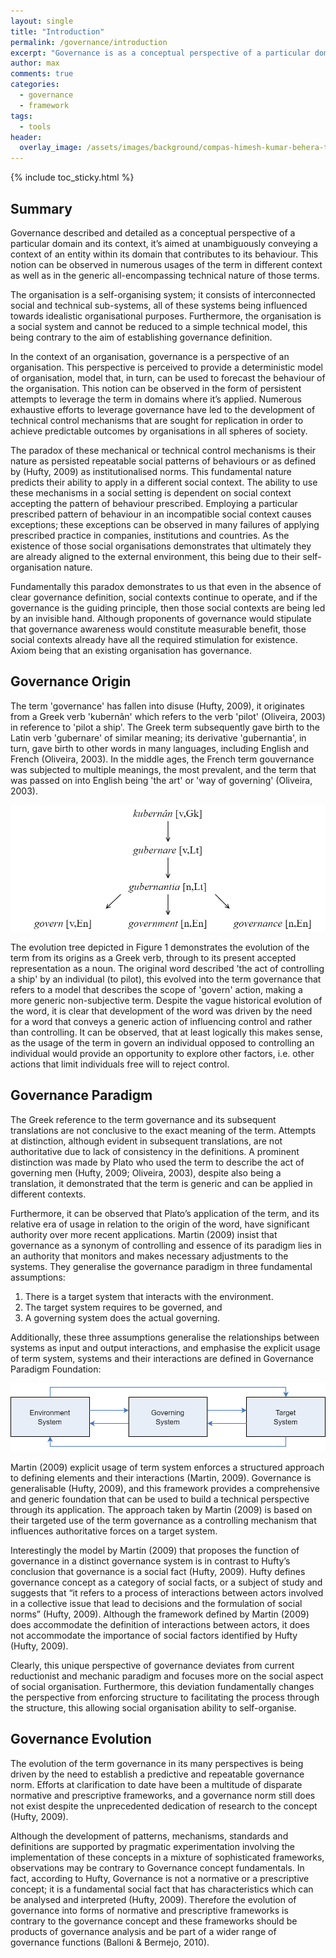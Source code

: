 ```yaml
---
layout: single
title: "Introduction"
permalink: /governance/introduction
excerpt: "Governance is as a conceptual perspective of a particular domain and its context."
author: max
comments: true
categories:
  - governance
  - framework
tags:
  - tools
header:
  overlay_image: /assets/images/background/compas-himesh-kumar-behera-t11oyf1K8kA-unsplash.jpg
---
```


<style>
.page__hero--overlay p, .page__hero--overlay h1{
    background-color: rgba(240, 87, 66, 0.8);
    max-width: fit-content !important;
    border-radius: 25px;
    padding: 10px;
}
</style>

{% include toc_sticky.html %}

## Summary

Governance described and detailed as a conceptual perspective of a particular domain and its context, it’s aimed at unambiguously conveying a context of an entity within its domain that contributes to its behaviour. This notion can be observed in numerous usages of the term in different context as well as in the generic all-encompassing technical nature of those terms.

The organisation is a self-organising system; it consists of interconnected social and technical sub-systems, all of these systems being influenced towards idealistic organisational purposes. Furthermore, the organisation is a social system and cannot be reduced to a simple technical model, this being contrary to the aim of establishing governance definition.

In the context of an organisation, governance is a perspective of an organisation. This perspective is perceived to provide a deterministic model of organisation, model that, in turn, can be used to forecast the behaviour of the organisation. This notion can be observed in the form of persistent attempts to leverage the term in domains where it’s applied.  Numerous exhaustive efforts to leverage governance have led to the development of technical control mechanisms that are sought for replication in order to achieve predictable outcomes by organisations in all spheres of society.

The paradox of these mechanical or technical control mechanisms is their nature as persisted repeatable social patterns of behaviours or as defined by (Hufty, 2009) as institutionalised norms. This fundamental nature predicts their ability to apply in a different social context. The ability to use these mechanisms in a social setting is dependent on social context accepting the pattern of behaviour prescribed. Employing a particular prescribed pattern of behaviour in an incompatible social context causes exceptions; these exceptions can be observed in many failures of applying prescribed practice in companies, institutions and countries. As the existence of those social organisations demonstrates that ultimately they are already aligned to the external environment, this being due to their self-organisation nature.

Fundamentally this paradox demonstrates to us that even in the absence of clear governance definition, social contexts continue to operate, and if the governance is the guiding principle, then those social contexts are being led by an invisible hand. Although proponents of governance would stipulate that governance awareness would constitute measurable benefit, those social contexts already have all the required stimulation for existence. Axiom being that an existing organisation has governance.

## Governance Origin

The term 'governance' has fallen into disuse (Hufty, 2009), it originates from a Greek verb 'kubernân' which refers to the verb 'pilot' (Oliveira, 2003) in reference to 'pilot a ship'. The Greek term subsequently gave birth to the Latin verb 'gubernare' of similar meaning; its derivative 'gubernantia', in turn, gave birth to other words in many languages, including English and French (Oliveira, 2003). In the middle ages, the French term gouvernance was subjected to multiple meanings, the most prevalent, and the term that was passed on into English being 'the art' or 'way of governing' (Oliveira, 2003).

![word-governance-origin](/assets/governance/word-governance-origin.png "Governance Origin")

The evolution tree depicted in Figure 1 demonstrates the evolution of the term from its origins as a Greek verb, through to its present accepted representation as a noun. The original word described 'the act of controlling a ship' by an individual (to pilot), this evolved into the term governance that refers to a model that describes the scope of 'govern' action, making a more generic non-subjective term. Despite the vague historical evolution of the word, it is clear that development of the word was driven by the need for a word that conveys a generic action of influencing control and rather than controlling. It can be observed, that at least logically this makes sense, as the usage of the term in govern an individual opposed to controlling an individual would provide an opportunity to explore other factors, i.e. other actions that limit individuals free will to reject control.

## Governance Paradigm

The Greek reference to the term governance and its subsequent translations are not conclusive to the exact meaning of the term. Attempts at distinction, although evident in subsequent translations, are not authoritative due to lack of consistency in the definitions. A prominent distinction was made by Plato who used the term to describe the act of governing men (Hufty, 2009; Oliveira, 2003), despite also being a translation, it demonstrated that the term is generic and can be applied in different contexts. 

Furthermore, it can be observed that Plato’s application of the term, and its relative era of usage in relation to the origin of the word, have significant authority over more recent applications. Martin (2009) insist that governance as a synonym of controlling and essence of its paradigm lies in an authority that monitors and makes necessary adjustments to the systems. They generalise the governance paradigm in three fundamental assumptions:

1. There is a target system that interacts with the environment.
2. The target system requires to be governed, and
3. A governing system does the actual governing.

Additionally, these three assumptions generalise the relationships between systems as input and output interactions, and emphasise the explicit usage of term system, systems and their interactions are defined in Governance Paradigm Foundation:

![word-governance-origin](/assets/governance/systems-and-their-interactions.png "Governance Paradigm Foundation, Martin, 2009")

Martin (2009) explicit usage of term system enforces a structured approach to defining elements and their interactions (Martin, 2009). Governance is generalisable (Hufty, 2009), and this framework provides a comprehensive and generic foundation that can be used to build a technical perspective through its application. The approach taken by Martin (2009) is based on their targeted use of the term governance as a controlling mechanism that influences authoritative forces on a target system.

Interestingly the model by Martin (2009) that proposes the function of governance in a distinct governance system is in contrast to Hufty’s conclusion that governance is a social fact (Hufty, 2009). Hufty defines governance concept as a category of social facts, or a subject of study and suggests that “it refers to a process of interactions between actors involved in a collective issue that lead to decisions and the formulation of social norms” (Hufty, 2009). Although the framework defined by Martin (2009) does accommodate the definition of interactions between actors, it does not accommodate the importance of social factors identified by Hufty (Hufty, 2009).

Clearly, this unique perspective of governance deviates from current reductionist and mechanic paradigm and focuses more on the social aspect of social organisation. Furthermore, this deviation fundamentally changes the perspective from enforcing structure to facilitating the process through the structure, this allowing social organisation ability to self-organise.

## Governance Evolution

The evolution of the term governance in its many perspectives is being driven by the need to establish a predictive and repeatable governance norm. Efforts at clarification to date have been a multitude of disparate normative and prescriptive frameworks, and a governance norm still does not exist despite the unprecedented dedication of research to the concept (Hufty, 2009). 

Although the development of patterns, mechanisms, standards and definitions are supported by pragmatic experimentation involving the implementation of these concepts in a mixture of sophisticated frameworks, observations may be contrary to Governance concept fundamentals. In fact, according to Hufty, Governance is not a normative or a prescriptive concept; it is a fundamental social fact that has characteristics which can be analysed and interpreted (Hufty, 2009).  Therefore the evolution of governance into forms of normative and prescriptive frameworks is contrary to the governance concept and these frameworks should be products of governance analysis and be part of a wider range of governance functions (Balloni & Bermejo, 2010).
